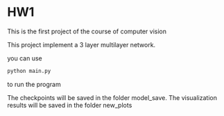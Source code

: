 # HW1
This is the first project of the course of computer vision

This project implement a 3 layer multilayer network. 

you can use
```python
python main.py
```
to run the program

The checkpoints will be saved in the folder model\_save. The visualization results will be saved in the folder new_plots
